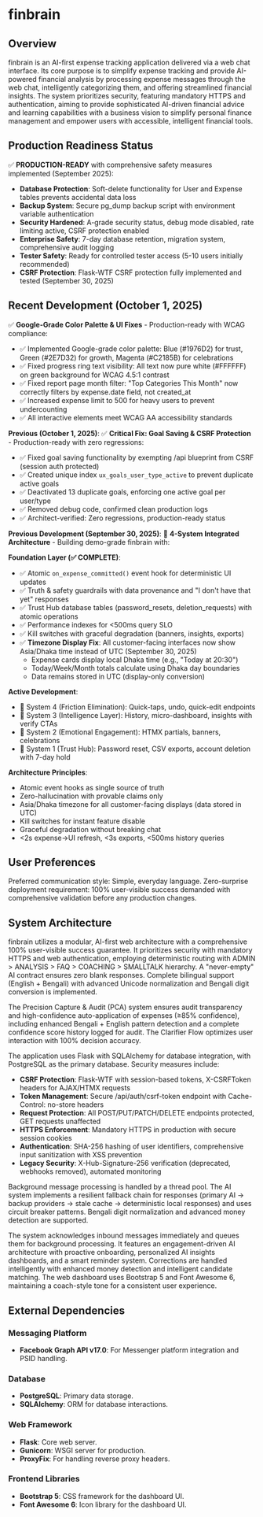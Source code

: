 # finbrain

## Overview
finbrain is an AI-first expense tracking application delivered via a web chat interface. Its core purpose is to simplify expense tracking and provide AI-powered financial analysis by processing expense messages through the web chat, intelligently categorizing them, and offering streamlined financial insights. The system prioritizes security, featuring mandatory HTTPS and authentication, aiming to provide sophisticated AI-driven financial advice and learning capabilities with a business vision to simplify personal finance management and empower users with accessible, intelligent financial tools.

## Production Readiness Status
✅ **PRODUCTION-READY** with comprehensive safety measures implemented (September 2025):
- **Database Protection**: Soft-delete functionality for User and Expense tables prevents accidental data loss
- **Backup System**: Secure pg_dump backup script with environment variable authentication 
- **Security Hardened**: A-grade security status, debug mode disabled, rate limiting active, CSRF protection enabled
- **Enterprise Safety**: 7-day database retention, migration system, comprehensive audit logging
- **Tester Safety**: Ready for controlled tester access (5-10 users initially recommended)
- **CSRF Protection**: Flask-WTF CSRF protection fully implemented and tested (September 30, 2025)

## Recent Development (October 1, 2025)
✅ **Google-Grade Color Palette & UI Fixes** - Production-ready with WCAG compliance:
- ✅ Implemented Google-grade color palette: Blue (#1976D2) for trust, Green (#2E7D32) for growth, Magenta (#C2185B) for celebrations
- ✅ Fixed progress ring text visibility: All text now pure white (#FFFFFF) on green background for WCAG 4.5:1 contrast
- ✅ Fixed report page month filter: "Top Categories This Month" now correctly filters by expense.date field, not created_at
- ✅ Increased expense limit to 500 for heavy users to prevent undercounting
- ✅ All interactive elements meet WCAG AA accessibility standards

**Previous (October 1, 2025)**:
✅ **Critical Fix: Goal Saving & CSRF Protection** - Production-ready with zero regressions:
- ✅ Fixed goal saving functionality by exempting /api blueprint from CSRF (session auth protected)
- ✅ Created unique index `ux_goals_user_type_active` to prevent duplicate active goals
- ✅ Deactivated 13 duplicate goals, enforcing one active goal per user/type
- ✅ Removed debug code, confirmed clean production logs
- ✅ Architect-verified: Zero regressions, production-ready status

**Previous Development (September 30, 2025)**:
🚧 **4-System Integrated Architecture** - Building demo-grade finbrain with:

**Foundation Layer (✅ COMPLETE)**:
- ✅ Atomic `on_expense_committed()` event hook for deterministic UI updates
- ✅ Truth & safety guardrails with data provenance and "I don't have that yet" responses  
- ✅ Trust Hub database tables (password_resets, deletion_requests) with atomic operations
- ✅ Performance indexes for <500ms query SLO
- ✅ Kill switches with graceful degradation (banners, insights, exports)
- ✅ **Timezone Display Fix**: All customer-facing interfaces now show Asia/Dhaka time instead of UTC (September 30, 2025)
  - Expense cards display local Dhaka time (e.g., "Today at 20:30")
  - Today/Week/Month totals calculate using Dhaka day boundaries
  - Data remains stored in UTC (display-only conversion)

**Active Development**:
- 🔧 System 4 (Friction Elimination): Quick-taps, undo, quick-edit endpoints
- 🔧 System 3 (Intelligence Layer): History, micro-dashboard, insights with verify CTAs
- 🔧 System 2 (Emotional Engagement): HTMX partials, banners, celebrations
- 🔧 System 1 (Trust Hub): Password reset, CSV exports, account deletion with 7-day hold

**Architecture Principles**:
- Atomic event hooks as single source of truth
- Zero-hallucination with provable claims only
- Asia/Dhaka timezone for all customer-facing displays (data stored in UTC)
- Kill switches for instant feature disable
- Graceful degradation without breaking chat
- <2s expense→UI refresh, <3s exports, <500ms history queries

## User Preferences
Preferred communication style: Simple, everyday language.
Zero-surprise deployment requirement: 100% user-visible success demanded with comprehensive validation before any production changes.

## System Architecture
finbrain utilizes a modular, AI-first web architecture with a comprehensive 100% user-visible success guarantee. It prioritizes security with mandatory HTTPS and web authentication, employing deterministic routing with ADMIN > ANALYSIS > FAQ > COACHING > SMALLTALK hierarchy. A "never-empty" AI contract ensures zero blank responses. Complete bilingual support (English + Bengali) with advanced Unicode normalization and Bengali digit conversion is implemented.

The Precision Capture & Audit (PCA) system ensures audit transparency and high-confidence auto-application of expenses (≥85% confidence), including enhanced Bengali + English pattern detection and a complete confidence score history logged for audit. The Clarifier Flow optimizes user interaction with 100% decision accuracy.

The application uses Flask with SQLAlchemy for database integration, with PostgreSQL as the primary database. Security measures include:
- **CSRF Protection**: Flask-WTF with session-based tokens, X-CSRFToken headers for AJAX/HTMX requests
- **Token Management**: Secure /api/auth/csrf-token endpoint with Cache-Control: no-store headers
- **Request Protection**: All POST/PUT/PATCH/DELETE endpoints protected, GET requests unaffected
- **HTTPS Enforcement**: Mandatory HTTPS in production with secure session cookies
- **Authentication**: SHA-256 hashing of user identifiers, comprehensive input sanitization with XSS prevention
- **Legacy Security**: X-Hub-Signature-256 verification (deprecated, webhooks removed), automated monitoring

Background message processing is handled by a thread pool. The AI system implements a resilient fallback chain for responses (primary AI → backup providers → stale cache → deterministic local responses) and uses circuit breaker patterns. Bengali digit normalization and advanced money detection are supported.

The system acknowledges inbound messages immediately and queues them for background processing. It features an engagement-driven AI architecture with proactive onboarding, personalized AI insights dashboards, and a smart reminder system. Corrections are handled intelligently with enhanced money detection and intelligent candidate matching. The web dashboard uses Bootstrap 5 and Font Awesome 6, maintaining a coach-style tone for a consistent user experience.

## External Dependencies

### Messaging Platform
- **Facebook Graph API v17.0**: For Messenger platform integration and PSID handling.

### Database
- **PostgreSQL**: Primary data storage.
- **SQLAlchemy**: ORM for database interactions.

### Web Framework
- **Flask**: Core web server.
- **Gunicorn**: WSGI server for production.
- **ProxyFix**: For handling reverse proxy headers.

### Frontend Libraries
- **Bootstrap 5**: CSS framework for the dashboard UI.
- **Font Awesome 6**: Icon library for the dashboard UI.